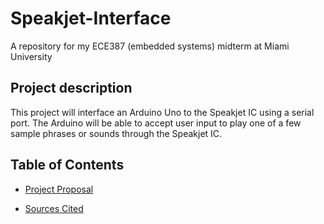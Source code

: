 # Speakjet-Interface
A repository for my ECE387 (embedded systems) midterm at Miami University


## Project description
This project will interface an Arduino Uno to the Speakjet IC using a serial port.  The Arduino will be able to accept user input to play one of a few sample phrases or sounds through the Speakjet IC.  


## Table of Contents

- [Project Proposal](project_proposal)

- [Sources Cited](sources)  
